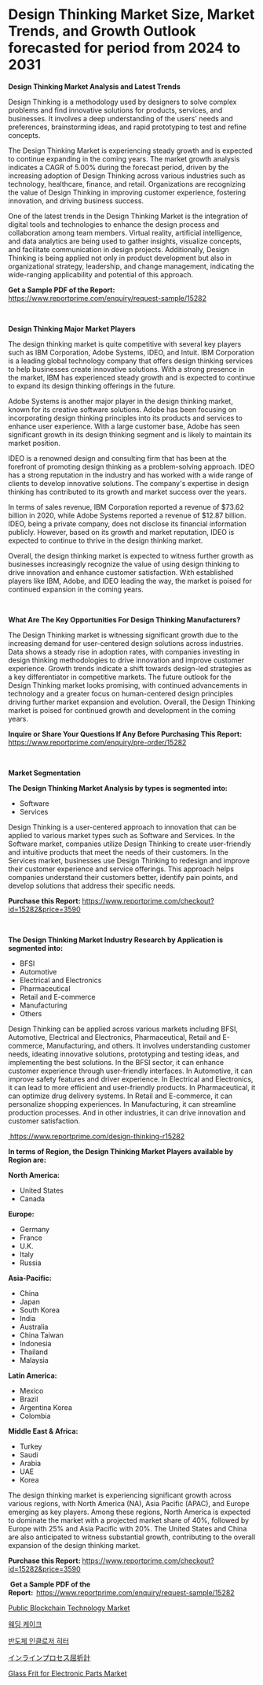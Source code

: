 <p><h1>Design Thinking Market Size, Market Trends, and Growth Outlook forecasted for period from 2024 to 2031</h1></p><p><strong>Design Thinking Market Analysis and Latest Trends</strong></p>
<p><p>Design Thinking is a methodology used by designers to solve complex problems and find innovative solutions for products, services, and businesses. It involves a deep understanding of the users' needs and preferences, brainstorming ideas, and rapid prototyping to test and refine concepts.</p><p>The Design Thinking Market is experiencing steady growth and is expected to continue expanding in the coming years. The market growth analysis indicates a CAGR of 5.00% during the forecast period, driven by the increasing adoption of Design Thinking across various industries such as technology, healthcare, finance, and retail. Organizations are recognizing the value of Design Thinking in improving customer experience, fostering innovation, and driving business success.</p><p>One of the latest trends in the Design Thinking Market is the integration of digital tools and technologies to enhance the design process and collaboration among team members. Virtual reality, artificial intelligence, and data analytics are being used to gather insights, visualize concepts, and facilitate communication in design projects. Additionally, Design Thinking is being applied not only in product development but also in organizational strategy, leadership, and change management, indicating the wide-ranging applicability and potential of this approach.</p></p>
<p><strong>Get a Sample PDF of the Report:&nbsp;</strong> <a href="https://www.reportprime.com/enquiry/request-sample/15282">https://www.reportprime.com/enquiry/request-sample/15282</a></p>
<p>&nbsp;</p>
<p><strong>Design Thinking Major Market Players</strong></p>
<p><p>The design thinking market is quite competitive with several key players such as IBM Corporation, Adobe Systems, IDEO, and Intuit. IBM Corporation is a leading global technology company that offers design thinking services to help businesses create innovative solutions. With a strong presence in the market, IBM has experienced steady growth and is expected to continue to expand its design thinking offerings in the future.</p><p>Adobe Systems is another major player in the design thinking market, known for its creative software solutions. Adobe has been focusing on incorporating design thinking principles into its products and services to enhance user experience. With a large customer base, Adobe has seen significant growth in its design thinking segment and is likely to maintain its market position.</p><p>IDEO is a renowned design and consulting firm that has been at the forefront of promoting design thinking as a problem-solving approach. IDEO has a strong reputation in the industry and has worked with a wide range of clients to develop innovative solutions. The company's expertise in design thinking has contributed to its growth and market success over the years.</p><p>In terms of sales revenue, IBM Corporation reported a revenue of $73.62 billion in 2020, while Adobe Systems reported a revenue of $12.87 billion. IDEO, being a private company, does not disclose its financial information publicly. However, based on its growth and market reputation, IDEO is expected to continue to thrive in the design thinking market.</p><p>Overall, the design thinking market is expected to witness further growth as businesses increasingly recognize the value of using design thinking to drive innovation and enhance customer satisfaction. With established players like IBM, Adobe, and IDEO leading the way, the market is poised for continued expansion in the coming years.</p></p>
<p>&nbsp;</p>
<p><strong>What Are The Key Opportunities For Design Thinking Manufacturers?</strong></p>
<p><p>The Design Thinking market is witnessing significant growth due to the increasing demand for user-centered design solutions across industries. Data shows a steady rise in adoption rates, with companies investing in design thinking methodologies to drive innovation and improve customer experience. Growth trends indicate a shift towards design-led strategies as a key differentiator in competitive markets. The future outlook for the Design Thinking market looks promising, with continued advancements in technology and a greater focus on human-centered design principles driving further market expansion and evolution. Overall, the Design Thinking market is poised for continued growth and development in the coming years.</p></p>
<p><strong>Inquire or Share Your Questions If Any Before Purchasing This Report:</strong> <a href="https://www.reportprime.com/enquiry/pre-order/15282">https://www.reportprime.com/enquiry/pre-order/15282</a></p>
<p>&nbsp;</p>
<p><strong>Market Segmentation</strong></p>
<p><strong>The Design Thinking Market Analysis by types is segmented into:</strong></p>
<p><ul><li>Software</li><li>Services</li></ul></p>
<p><p>Design Thinking is a user-centered approach to innovation that can be applied to various market types such as Software and Services. In the Software market, companies utilize Design Thinking to create user-friendly and intuitive products that meet the needs of their customers. In the Services market, businesses use Design Thinking to redesign and improve their customer experience and service offerings. This approach helps companies understand their customers better, identify pain points, and develop solutions that address their specific needs.</p></p>
<p><strong>Purchase this Report:&nbsp;</strong><a href="https://www.reportprime.com/checkout?id=15282&price=3590">https://www.reportprime.com/checkout?id=15282&price=3590</a></p>
<p>&nbsp;</p>
<p><strong>The Design Thinking Market Industry Research by Application is segmented into:</strong></p>
<p><ul><li>BFSI</li><li>Automotive</li><li>Electrical and Electronics</li><li>Pharmaceutical</li><li>Retail and E-commerce</li><li>Manufacturing</li><li>Others</li></ul></p>
<p><p>Design Thinking can be applied across various markets including BFSI, Automotive, Electrical and Electronics, Pharmaceutical, Retail and E-commerce, Manufacturing, and others. It involves understanding customer needs, ideating innovative solutions, prototyping and testing ideas, and implementing the best solutions. In the BFSI sector, it can enhance customer experience through user-friendly interfaces. In Automotive, it can improve safety features and driver experience. In Electrical and Electronics, it can lead to more efficient and user-friendly products. In Pharmaceutical, it can optimize drug delivery systems. In Retail and E-commerce, it can personalize shopping experiences. In Manufacturing, it can streamline production processes. And in other industries, it can drive innovation and customer satisfaction.</p></p>
<p><a href="https://www.reportprime.com/design-thinking-r15282">&nbsp;https://www.reportprime.com/design-thinking-r15282</a></p>
<p><strong>In terms of Region, the Design Thinking Market Players available by Region are:</strong></p>
<p>
    <p> <strong> North America: </strong>
        <ul>
            <li>United States</li>
            <li>Canada</li>
        </ul>
        </p> 
    <p> <strong> Europe: </strong>
        <ul>
            <li>Germany</li>
            <li>France</li>
            <li>U.K.</li>
            <li>Italy</li>
            <li>Russia</li>
        </ul>
        </p> 
    <p> <strong> Asia-Pacific: </strong>
        <ul>
            <li>China</li>
            <li>Japan</li>
            <li>South Korea</li>
            <li>India</li>
            <li>Australia</li>
            <li>China Taiwan</li>
            <li>Indonesia</li>
            <li>Thailand</li>
            <li>Malaysia</li>
        </ul>
        </p> 
    <p> <strong> Latin America: </strong>
        <ul>
            <li>Mexico</li>
            <li>Brazil</li>
            <li>Argentina Korea</li>
            <li>Colombia</li>
        </ul>
        </p> 
    <p> <strong> Middle East & Africa: </strong>
        <ul>
            <li>Turkey</li>
            <li>Saudi</li>
            <li>Arabia</li>
            <li>UAE</li>
            <li>Korea</li>
        </ul>
    </p>
    </p>
<p><p>The design thinking market is experiencing significant growth across various regions, with North America (NA), Asia Pacific (APAC), and Europe emerging as key players. Among these regions, North America is expected to dominate the market with a projected market share of 40%, followed by Europe with 25% and Asia Pacific with 20%. The United States and China are also anticipated to witness substantial growth, contributing to the overall expansion of the design thinking market.</p></p>
<p><strong>Purchase this Report: </strong><a href="https://www.reportprime.com/checkout?id=15282&price=3590">https://www.reportprime.com/checkout?id=15282&price=3590</a></p>
<p>&nbsp;<strong>Get a Sample PDF of the Report:&nbsp;&nbsp;</strong><a href="https://www.reportprime.com/enquiry/request-sample/15282">https://www.reportprime.com/enquiry/request-sample/15282</a></p>
<p><strong></strong></p>
<p><p><a href="https://github.com/marloy8/Market-Research-Report-List-5/blob/main/public-blockchain-technology-market.md">Public Blockchain Technology Market</a></p><p><a href="https://medium.com/@thib_harou/%EA%B2%B0%ED%98%BC-%EC%BC%80%EC%9D%B5-%EC%8B%9C%EC%9E%A5-%EC%A0%84%EB%A7%9D-%EC%99%84%EC%A0%84%ED%95%9C-%EC%82%B0%EC%97%85-%EB%B6%84%EC%84%9D-2024%EB%85%84%EB%B6%80%ED%84%B0-2031%EB%85%84%EA%B9%8C%EC%A7%80-4a31b3aeecfc">웨딩 케이크</a></p><p><a href="https://github.com/plelbej847484502/Market-Research-Report-List-3/blob/main/5727306122963.md">반도체 인클로저 히터</a></p><p><a href="https://medium.com/@isomgleason2023/%E3%82%A4%E3%83%B3%E3%83%A9%E3%82%A4%E3%83%B3%E3%83%97%E3%83%AD%E3%82%BB%E3%82%B9%E5%B1%88%E6%8A%98%E8%A8%88%E5%B8%82%E5%A0%B4%E3%81%AE%E3%83%80%E3%82%A4%E3%83%8A%E3%83%9F%E3%82%AF%E3%82%B9%E3%82%92%E6%8E%A2%E3%82%8B-%E3%82%B0%E3%83%AD%E3%83%BC%E3%83%90%E3%83%AB%E3%83%88%E3%83%AC%E3%83%B3%E3%83%89%E3%81%A8%E5%B0%86%E6%9D%A5%E3%81%AE%E6%88%90%E9%95%B7%E8%A6%8B%E9%80%9A%E3%81%97-2024%E5%B9%B4-2031%E5%B9%B4-%E3%81%AF185%E3%83%9A%E3%83%BC%E3%82%B8%E3%81%A7%E3%82%AB%E3%83%90%E3%83%BC%E3%81%95%E3%82%8C%E3%81%A6%E3%81%84%E3%81%BE%E3%81%99-477825dea306">インラインプロセス屈折計</a></p><p><a href="https://medium.com/@shirleygreene26/global-glass-frit-for-electronic-parts-market-analysis-trends-forecasts-and-growth-opportunities-89633ff2494a">Glass Frit for Electronic Parts Market</a></p></p>